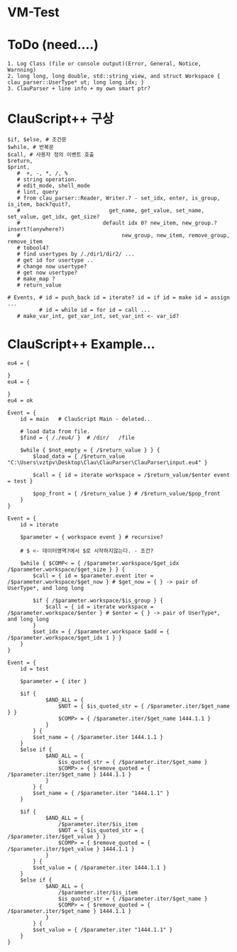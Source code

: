 # VM-Test

# ToDo (need....)
    1. Log Class (file or console output)(Error, General, Notice, Warnning)
    2. long long, long double, std::string_view, and struct Workspace { clau_parser::UserType* ut; long long idx; }
    3. ClauParser + line info + my own smart ptr?
# ClauScript++ 구상
    $if, $else, # 조건문 
    $while, # 반복문
    $call, # 사용자 정의 이벤트 호출
    $return,
    $print,
       #  +, -, *, /, %
       # string operation.
       # edit_mode, shell_mode
       # lint, query
       # from clau_parser::Reader, Writer.? - set_idx, enter, is_group, is_item, back?quit?, 
       #                            get_name, get_value, set_name, set_value, get_idx, get_size?
       #                          default idx 0? new_item, new_group.? insert?(anywhere?)
       #                                new_group, new_item, remove_group, remove_item
       # tobool4?
       # find usertypes by /./dir1/dir2/ ...
       # get id for usertype ..
       # change now usertype?
       # get now usertype?
       # make_map ? 
       # return_value
       
    # Events, # id = push_back id = iterate? id = if id = make id = assign ...
              # id = while id = for id = call ... 
       # make_var_int, get_var_int, set_var_int <- var_id?


# ClauScript++ Example...

    eu4 = {

    }
    eu4 = {

    }
    eu4 = ok 

    Event = {
        id = main	# ClauScript Main - deleted..

        # load data from file.
        $find = { /./eu4/ }  # /dir/   /file

        $while { $not_empty = { /$return_value } } {
            $load_data = { /$return_value "C:\Users\vztpv\Desktop\Clau\ClauParser\ClauParser\input.eu4" }

            $call = { id = iterate workspace = /$return_value/$enter event = test }

            $pop_front = { /$return_value } # /$return_value/$pop_front
        }
    }

    Event = {
        id = iterate

        $parameter = { workspace event } # recursive?

        # $ <- 데이터영역?에서 $로 시작하지않는다. - 조건?

        $while { $COMP< = { /$parameter.workspace/$get_idx /$parameter.workspace/$get_size } } {
            $call = { id = $parameter.event iter = /$parameter.workspace/$get_now } # $get_now = { } -> pair of UserType*, and long long

            $if { /$parameter.workspace/$is_group } {
                $call = { id = iterate workspace = /$parameter.workspace/$enter } # $enter = { } -> pair of UserType*, and long long
            }
            $set_idx = { /$parameter.workspace $add = { /$parameter.workspace/$get_idx 1 } }
        }
    }

    Event = {
        id = test

        $parameter = { iter }	

        $if { 
                $AND_ALL = { 
                    $NOT = { $is_quoted_str = { /$parameter.iter/$get_name } }			
                    $COMP> = { /$parameter.iter/$get_name 1444.1.1 }
                }
            } {
            $set_name = { /$parameter.iter 1444.1.1 }
        }
        $else if { 
                $AND_ALL = { 
                    $is_quoted_str = { /$parameter.iter/$get_name }
                    $COMP> = { $remove_quoted = { /$parameter.iter/$get_name } 1444.1.1 }
                }
            } {
            $set_name = { /$parameter.iter "1444.1.1" }
        }

        $if { 
                $AND_ALL = {
                    /$parameter.iter/$is_item
                    $NOT = { $is_quoted_str = { /$parameter.iter/$get_value } }
                    $COMP> = { $remove_quoted = { /$parameter.iter/$get_value } 1444.1.1 }
                }
            } {
            $set_value = { /$parameter.iter 1444.1.1 }
        }
        $else if { 
                $AND_ALL = { 
                    /$parameter.iter/$is_item
                    $is_quoted_str = { /$parameter.iter/$get_name }
                    $COMP> = { $remove_quoted = { /$parameter.iter/$get_name } 1444.1.1 }
                }
            } {
            $set_value = { /$parameter.iter "1444.1.1" }
        }
    }



